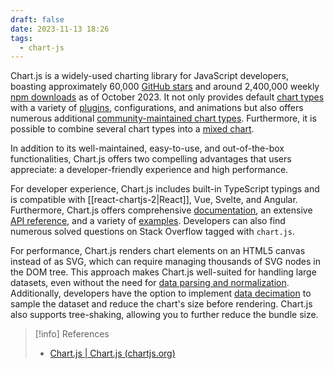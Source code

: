 ```yaml
---
draft: false
date: 2023-11-13 18:26
tags:
  - chart-js
---
```


Chart.js is a widely-used charting library for JavaScript developers, boasting approximately 60,000 [GitHub stars](https://github.com/chartjs/Chart.js) and around 2,400,000 weekly [npm downloads](https://www.npmjs.com/package/chart.js) as of October 2023. It not only provides default [chart types](https://www.chartjs.org/docs/latest/charts/area.html) with a variety of [plugins](https://github.com/chartjs/awesome#plugins), configurations, and animations but also offers numerous additional [community-maintained chart types](https://github.com/chartjs/awesome#charts). Furthermore, it is possible to combine several chart types into a [mixed chart](https://www.chartjs.org/docs/latest/charts/mixed.html).

In addition to its well-maintained, easy-to-use, and out-of-the-box functionalities, Chart.js offers two compelling advantages that users appreciate: a developer-friendly experience and high performance.

For developer experience, Chart.js includes built-in TypeScript typings and is compatible with [[react-chartjs-2|React]], Vue, Svelte, and Angular. Furthermore, Chart.js offers comprehensive [documentation](https://www.chartjs.org/docs/latest/), an extensive [API reference](https://www.chartjs.org/docs/latest/api/), and a variety of [examples](https://www.chartjs.org/docs/latest/samples/information.html). Developers can also find numerous solved questions on Stack Overflow tagged with `chart.js`.

For performance, Chart.js renders chart elements on an HTML5 canvas instead of as SVG, which can require managing thousands of SVG nodes in the DOM tree. This approach makes Chart.js well-suited for handling large datasets, even without the need for [data parsing and normalization](https://www.chartjs.org/docs/latest/general/performance.html). Additionally, developers have the option to implement [data decimation](https://www.chartjs.org/docs/latest/configuration/decimation.html) to sample the dataset and reduce the chart's size before rendering. Chart.js also supports tree-shaking, allowing you to further reduce the bundle size.

> [!info] References
> - [Chart.js | Chart.js (chartjs.org)](https://www.chartjs.org/docs/latest/)

